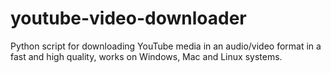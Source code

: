 # youtube-video-downloader
Python script for downloading YouTube media in an audio/video format in a fast and high quality, works on Windows, Mac and Linux systems.
